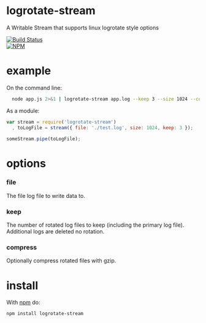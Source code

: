 logrotate-stream
================

A Writable Stream that supports linux logrotate style options

[![Build Status](https://travis-ci.org/dstokes/logrotate-stream.png)](https://travis-ci.org/dstokes/logrotate-stream)  
[![NPM](https://nodei.co/npm/logrotate-stream.png?downloads=true)](https://nodei.co/npm/logrotate-stream/)  

example
=======
On the command line:
``` sh
  node app.js 2>&1 | logrotate-stream app.log --keep 3 --size 1024 --compress
```

As a module:
``` js
var stream = require('logrotate-stream')
  , toLogFile = stream({ file: './test.log', size: 1024, keep: 3 });

someStream.pipe(toLogFile);
```

options
=======

### file
The file log file to write data to.

### keep
The number of rotated log files to keep (including the primary log file). 
Additional logs are deleted no rotation.

### compress
Optionally compress rotated files with gzip.

install
=======

With [npm](http://npmjs.org) do:

```
npm install logrotate-stream
```
